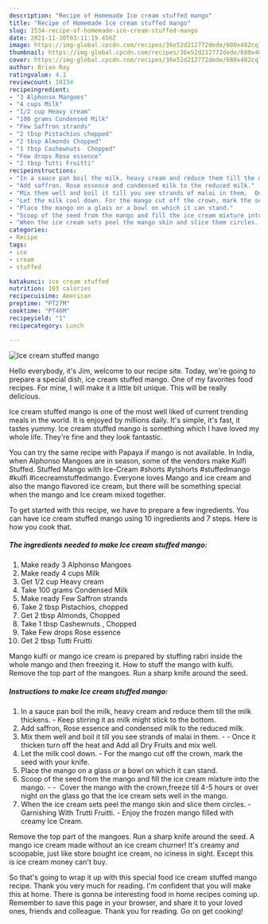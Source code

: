 ```yaml
---
description: "Recipe of Homemade Ice cream stuffed mango"
title: "Recipe of Homemade Ice cream stuffed mango"
slug: 1534-recipe-of-homemade-ice-cream-stuffed-mango
date: 2021-11-30T03:11:19.456Z
image: https://img-global.cpcdn.com/recipes/36e52d212772dede/680x482cq70/ice-cream-stuffed-mango-recipe-main-photo.jpg
thumbnail: https://img-global.cpcdn.com/recipes/36e52d212772dede/680x482cq70/ice-cream-stuffed-mango-recipe-main-photo.jpg
cover: https://img-global.cpcdn.com/recipes/36e52d212772dede/680x482cq70/ice-cream-stuffed-mango-recipe-main-photo.jpg
author: Brian Ray
ratingvalue: 4.1
reviewcount: 10134
recipeingredient:
- "3 Alphonso Mangoes"
- "4 cups Milk"
- "1/2 cup Heavy cream"
- "100 grams Condensed Milk"
- "Few Saffron strands"
- "2 tbsp Pistachios chopped"
- "2 tbsp Almonds Chopped"
- "1 tbsp Cashewnuts  Chopped"
- "Few drops Rose essence"
- "2 tbsp Tutti Fruitti"
recipeinstructions:
- "In a sauce pan boil the milk, heavy cream and reduce them till the milk thickens. Keep stirring it as milk might stick to the bottom."
- "Add saffron, Rose essence and condensed milk to the reduced milk."
- "Mix them well and boil it till you see strands of malai in them.  Once it thicken turn off the heat and Add all Dry Fruits and mix well."
- "Let the milk cool down. For the mango cut off the crown, mark the seed with your knife."
- "Place the mango on a glass or a bowl on which it can stand."
- "Scoop of the seed from the mango and fill the ice cream mixture into the mango.   Cover the mango with the crown,freeze till 4-5 hours or over night on the glass go that the ice cream sets well in the mango."
- "When the ice cream sets peel the mango skin and slice them circles. Garnishing With Trutti Fruitti. Enjoy the frozen mango filled with creamy Ice Cream."
categories:
- Recipe
tags:
- ice
- cream
- stuffed

katakunci: ice cream stuffed 
nutrition: 103 calories
recipecuisine: American
preptime: "PT27M"
cooktime: "PT46M"
recipeyield: "1"
recipecategory: Lunch

---
```



![Ice cream stuffed mango](https://img-global.cpcdn.com/recipes/36e52d212772dede/680x482cq70/ice-cream-stuffed-mango-recipe-main-photo.jpg)

Hello everybody, it's Jim, welcome to our recipe site. Today, we're going to prepare a special dish, ice cream stuffed mango. One of my favorites food recipes. For mine, I will make it a little bit unique. This will be really delicious.

Ice cream stuffed mango is one of the most well liked of current trending meals in the world. It is enjoyed by millions daily. It's simple, it's fast, it tastes yummy. Ice cream stuffed mango is something which I have loved my whole life. They're fine and they look fantastic.

You can try the same recipe with Papaya if mango is not available. In India, when Alphonso Mangoes are in season, some of the vendors make Kulfi Stuffed. Stuffed Mango with Ice-Cream #shorts #ytshorts #stuffedmango #kulfi #icecreamstuffedmango. Everyone loves Mango and ice cream and also the mango flavored ice cream, but there will be something special when the mango and Ice cream mixed together.


To get started with this recipe, we have to prepare a few ingredients. You can have ice cream stuffed mango using 10 ingredients and 7 steps. Here is how you cook that.

<!--inarticleads1-->

##### The ingredients needed to make Ice cream stuffed mango:

1. Make ready 3 Alphonso Mangoes
1. Make ready 4 cups Milk
1. Get 1/2 cup Heavy cream
1. Take 100 grams Condensed Milk
1. Make ready Few Saffron strands
1. Take 2 tbsp Pistachios, chopped
1. Get 2 tbsp Almonds, Chopped
1. Take 1 tbsp Cashewnuts , Chopped
1. Take Few drops Rose essence
1. Get 2 tbsp Tutti Fruitti


Mango kulfi or mango ice cream is prepared by stuffing rabri inside the whole mango and then freezing it. How to stuff the mango with kulfi. Remove the top part of the mangoes. Run a sharp knife around the seed. 

<!--inarticleads2-->

##### Instructions to make Ice cream stuffed mango:

1. In a sauce pan boil the milk, heavy cream and reduce them till the milk thickens. - Keep stirring it as milk might stick to the bottom.
1. Add saffron, Rose essence and condensed milk to the reduced milk.
1. Mix them well and boil it till you see strands of malai in them. -  - Once it thicken turn off the heat and Add all Dry Fruits and mix well.
1. Let the milk cool down. - For the mango cut off the crown, mark the seed with your knife.
1. Place the mango on a glass or a bowl on which it can stand.
1. Scoop of the seed from the mango and fill the ice cream mixture into the mango. -  -  Cover the mango with the crown,freeze till 4-5 hours or over night on the glass go that the ice cream sets well in the mango.
1. When the ice cream sets peel the mango skin and slice them circles. - Garnishing With Trutti Fruitti. - Enjoy the frozen mango filled with creamy Ice Cream.


Remove the top part of the mangoes. Run a sharp knife around the seed. A mango ice cream made without an ice cream churner! It&#39;s creamy and scoopable, just like store bought ice cream, no iciness in sight. Except this is ice cream money can&#39;t buy. 

So that's going to wrap it up with this special food ice cream stuffed mango recipe. Thank you very much for reading. I'm confident that you will make this at home. There is gonna be interesting food in home recipes coming up. Remember to save this page in your browser, and share it to your loved ones, friends and colleague. Thank you for reading. Go on get cooking!
